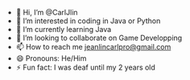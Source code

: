 - 👋 Hi, I’m @CarlJlin
- 👀 I’m interested in coding in Java or Python
- 🌱 I’m currently learning Java
- 💞️ I’m looking to collaborate on Game Developping
- 📫 How to reach me jeanlincarlpro@gmail.com
- 😄 Pronouns: He/Him
- ⚡ Fun fact: I was deaf until my 2 years old

<!---
CarlJlin/CarlJlin is a ✨ special ✨ repository because its `README.md` (this file) appears on your GitHub profile.
You can click the Preview link to take a look at your changes.
--->
